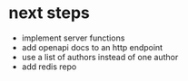 # next steps
- implement server functions
- add openapi docs to an http endpoint
- use a list of authors instead of one author
- add redis repo
